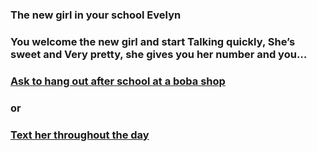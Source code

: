
### The new girl in your school Evelyn

### You welcome the new girl and start Talking quickly, She’s sweet and Very pretty, she gives you her number and you…

### [Ask to hang out after school at a boba shop](boba.md)

### or

### [Text her throughout the day](texther.md)
